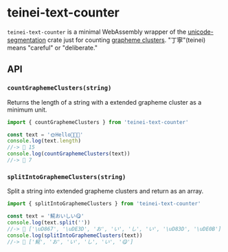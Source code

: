 # teinei-text-counter

`teinei-text-counter` is a minimal WebAssembly wrapper of the [unicode-segmentation](https://crates.io/crates/unicode-segmentation) crate just for counting [grapheme clusters](https://unicode.org/reports/tr29/). "丁寧"(teinei) means "careful" or "deliberate."

## API

### `countGraphemeClusters(string)`

Returns the length of a string with a extended grapheme cluster as a minimum unit.

```js
import { countGraphemeClusters } from 'teinei-text-counter'

const text = '🌞Hello👩‍👩‍👧'
console.log(text.length)
//-> 🙁 15
console.log(countGraphemeClusters(text))
//-> 🙂 7
```

### `splitIntoGraphemeClusters(string)`

Split a string into extended grapheme clusters and return as an array.

```js
import { splitIntoGraphemeClusters } from 'teinei-text-counter'

const text = '𩸽おいしい😋'
console.log(text.split(''))
//-> 🙁 ['\uD867', '\uDE3D', 'お', 'い', 'し', 'い', '\uD83D', '\uDE0B']
console.log(splitIntoGraphemeClusters(text))
//-> 🙂 ['𩸽', 'お', 'い', 'し', 'い', '😋']
```